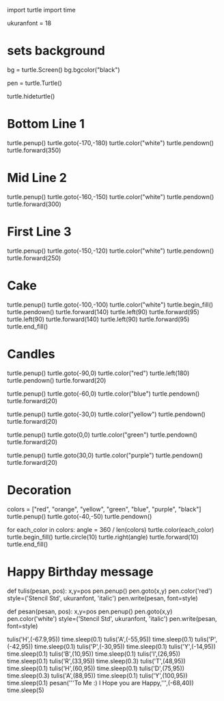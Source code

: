 import turtle
import time


ukuranfont = 18

# sets background
bg = turtle.Screen()
bg.bgcolor("black")

pen = turtle.Turtle()

turtle.hideturtle()
# Bottom Line 1
turtle.penup()
turtle.goto(-170,-180)
turtle.color("white")
turtle.pendown()
turtle.forward(350)

# Mid Line 2
turtle.penup()
turtle.goto(-160,-150)
turtle.color("white")
turtle.pendown()
turtle.forward(300)

# First Line 3
turtle.penup()
turtle.goto(-150,-120)
turtle.color("white")
turtle.pendown()
turtle.forward(250)

# Cake
turtle.penup()
turtle.goto(-100,-100)
turtle.color("white")
turtle.begin_fill()
turtle.pendown()
turtle.forward(140)
turtle.left(90)
turtle.forward(95)
turtle.left(90)
turtle.forward(140)
turtle.left(90)
turtle.forward(95)
turtle.end_fill()

# Candles
turtle.penup()
turtle.goto(-90,0)
turtle.color("red")
turtle.left(180)
turtle.pendown()
turtle.forward(20)

turtle.penup()
turtle.goto(-60,0)
turtle.color("blue")
turtle.pendown()
turtle.forward(20)

turtle.penup()
turtle.goto(-30,0)
turtle.color("yellow")
turtle.pendown()
turtle.forward(20)

turtle.penup()
turtle.goto(0,0)
turtle.color("green")
turtle.pendown()
turtle.forward(20)

turtle.penup()
turtle.goto(30,0)
turtle.color("purple")
turtle.pendown()
turtle.forward(20)

# Decoration
colors = ["red", "orange", "yellow", "green", "blue", "purple", "black"]
turtle.penup()
turtle.goto(-40,-50)
turtle.pendown()

for each_color in colors:
    angle = 360 / len(colors)
    turtle.color(each_color)
    turtle.begin_fill()
    turtle.circle(10)
    turtle.right(angle)
    turtle.forward(10)
    turtle.end_fill()
    

# Happy Birthday message

def tulis(pesan, pos):
    x,y=pos
    pen.penup()
    pen.goto(x,y)
    pen.color('red')
    style=('Stencil Std', ukuranfont, 'italic')
    pen.write(pesan, font=style)
    
def pesan(pesan, pos):
    x,y=pos
    pen.penup()
    pen.goto(x,y)
    pen.color('white')
    style=('Stencil Std', ukuranfont, 'italic')
    pen.write(pesan, font=style)

tulis('H',(-67.9,95))
time.sleep(0.1)
tulis('A',(-55,95))
time.sleep(0.1)
tulis('P',(-42,95))
time.sleep(0.1)
tulis('P',(-30,95))
time.sleep(0.1)
tulis('Y',(-14,95))
time.sleep(0.1)
tulis('B',(10,95))
time.sleep(0.1)
tulis('I',(26,95))
time.sleep(0.1)
tulis('R',(33,95))
time.sleep(0.3)
tulis('T',(48,95))
time.sleep(0.1)
tulis('H',(60,95))
time.sleep(0.1)
tulis('D',(75,95))
time.sleep(0.3)
tulis('A',(88,95))
time.sleep(0.1)
tulis('Y',(100,95))
time.sleep(0.1)
pesan('''To Me :)
I Hope you are Happy,''',(-68,40))
time.sleep(5)
